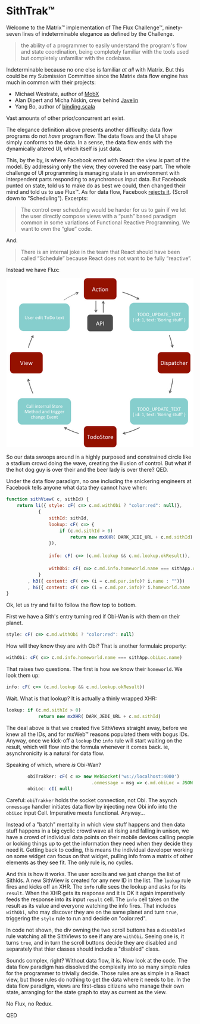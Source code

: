 # SithTrak&trade;

Welcome to the Matrix&trade; implementation of The Flux Challenge&trade;, ninety-seven lines of indeterminable elegance as defined by the Challenge.

>  the ability of a programmer to easily understand the program's flow and
>  state coordination, being completely familiar with the tools used but 
>  completely unfamiliar with the codebase.

Indeterminable because no one else is familiar *at all* with Matrix. But this could be my Submission Committee since the Matrix data flow engine has much in common with their projects:

* Michael Westrate, author of [MobX](https://github.com/mobxjs/mobx)
* Alan Dipert and Micha Niskin, crew behind [Javelin](https://github.com/hoplon/javelin)
* Yang Bo, author of [binding.scala](https://github.com/ThoughtWorksInc/Binding.scala)

Vast amounts of other prior/concurrent art exist. 

The elegance definition above presents another difficulty: data flow programs do not *have* program flow. The data flows and the UI shape simply conforms to the data. In a sense, the data flow ends with the dynamically altered UI, which itself is just data.

This, by the by, is where Facebook erred with React: the view *is* part of the model. By addressing only the view, they covered the easy part. The whole challenge of UI programming is managing state in an environment with interpendent parts responding to asynchronous input data. But Facebook punted on state, told us to make do as best we could, then changed their mind and told us to use Flux&trade;. As for data flow, Facebook [rejects it](https://reactjs.org/docs/design-principles.html). (Scroll down to "Scheduling"). Excerpts:

> The control over scheduling would be harder for us to gain if we let the user
> directly compose views with a “push” based paradigm common in some variations of 
> Functional Reactive Programming. We want to own the “glue” code.

And:

> There is an internal joke in the team that React should have been 
> called “Schedule” because React does not want to be fully “reactive”.

Instead we have Flux:

![Flux circular flow diagram](https://github.com/kennytilton/flux-challenge/blob/master/submissions/kennytilton/dist/facebook-flux-react.jpg)

So our data swoops around in a highly purposed and constrained circle like a stadium crowd doing the wave, creating the illusion of control. But what if the hot dog guy is over their and the beer lady is over there? QED.

Under the data flow paradigm, no one including the snickering engineers at Facebook tells anyone what data they cannot have when:

```` js
function sithView( c, sithId) {
    return li({ style: cF( c=> c.md.withObi ? "color:red": null)},
            {
                sithId: sithId,
                lookup: cF( c=> {
                    if (c.md.sithId > 0)
                        return new mxXHR( DARK_JEDI_URL + c.md.sithId)
                }),
    
                info: cF( c=> (c.md.lookup && c.md.lookup.okResult)),
    
                withObi: cF( c=> c.md.info.homeworld.name === sithApp.obiLoc.name)
            }
        , h3({ content: cF( c=> (i = c.md.par.info)? i.name : "")})
        , h6({ content: cF( c=> (i = c.md.par.info)? i.homeworld.name : "")}));
}
````
Ok, let us try and fail to follow the flow top to bottom.

First we have a Sith's entry turning red if Obi-Wan is with them on their planet.
```` js
style: cF( c=> c.md.withObi ? "color:red": null)
````
How will they know they are with Obi? That is another formulaic property:
```` js
withObi: cF( c=> c.md.info.homeworld.name === sithApp.obiLoc.name)
````
That raises two questions. The first is how we know their `homeworld`. We look them up:
```` js
info: cF( c=> (c.md.lookup && c.md.lookup.okResult))
````
Wait. What is that lookup? It is actually a thinly wrapped XHR:
```` js
lookup: if (c.md.sithId > 0)
            return new mxXHR( DARK_JEDI_URL + c.md.sithId)
````
The deal above is that we created five SithViews straight away, before we knew all the IDs, and for mxWeb&trade; reasons populated them with bogus IDs. Anyway, once we kick-off a `lookup` the `info` rule will start waiting on the result, which will flow into the formula whenever it comes back. ie, asynchronicity is a natural for data flow.

Speaking of which, where *is* Obi-Wan?
```` js
        obiTrakker: cF( c => new WebSocket('ws://localhost:4000')
                                .onmessage = msg => c.md.obiLoc = JSON.parse(msg.data)),
        obiLoc: cI( null)
````
Careful: `obiTrakker` holds the socket connection, not Obi. The asynch `onmessage` handler initiates data flow by injecting new Obi info into the `obiLoc` input Cell. Imperative meets functional. Anyway...

Instead of a "batch" mentality in which view stuff happens and then data stuff happens in a big cyclic crowd wave all rising and falling in unison, we have a crowd of individual data points on their mobile devices calling people or looking things up to get the information they need when they decide they need it. Getting back to coding, this means the individual developer working on some widget can focus on that widget, pulling info from a matrix of other elements as they see fit. The only rule is, no cycles.

And this is how it works. The user scrolls and we just change the list of SithIds. A new SithView is created for any new ID in the list. The `lookup` rule fires and kicks off an XHR. The `info` rulle sees the lookup and asks for its `result`. When the XHR gets its response and it is OK it again imperatively feeds the response into its input `result` cell. The `info` cell takes on the result as its value and everyone watching the info fires. That includes `withObi`, who may discover they are on the same planet and turn `true`, triggering the `style` rule to run and decide on "color:red".

In code not shown, the div owning the two scroll buttons has a `disabbled` rule watching all the SithViews to see if any are `withObi`. Seeing one is, it turns `true`, and in turn the scroll buttons decide they are disabled and separately that thier classes should include a "disabled" class.

Sounds complex, right? Without data flow, it is. Now look at the code. The data flow paradigm has dissolved the complexity into so many simple rules for the programmer to trivially decide. Those rules are as simple in a React view, but those rules do nothing to get the data where it needs to be. In the data flow paradigm, views are first-class citizens who manage their own state, arranging for the state graph to stay as current as the view.

No Flux, no Redux.

QED

